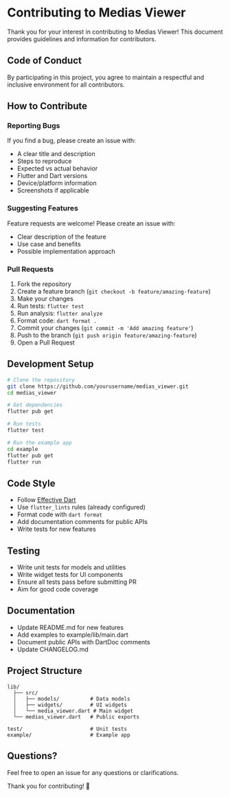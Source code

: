 # Contributing to Medias Viewer

Thank you for your interest in contributing to Medias Viewer! This document provides guidelines and information for contributors.

## Code of Conduct

By participating in this project, you agree to maintain a respectful and inclusive environment for all contributors.

## How to Contribute

### Reporting Bugs

If you find a bug, please create an issue with:
- A clear title and description
- Steps to reproduce
- Expected vs actual behavior
- Flutter and Dart versions
- Device/platform information
- Screenshots if applicable

### Suggesting Features

Feature requests are welcome! Please create an issue with:
- Clear description of the feature
- Use case and benefits
- Possible implementation approach

### Pull Requests

1. Fork the repository
2. Create a feature branch (`git checkout -b feature/amazing-feature`)
3. Make your changes
4. Run tests: `flutter test`
5. Run analysis: `flutter analyze`
6. Format code: `dart format .`
7. Commit your changes (`git commit -m 'Add amazing feature'`)
8. Push to the branch (`git push origin feature/amazing-feature`)
9. Open a Pull Request

## Development Setup

```bash
# Clone the repository
git clone https://github.com/yourusername/medias_viewer.git
cd medias_viewer

# Get dependencies
flutter pub get

# Run tests
flutter test

# Run the example app
cd example
flutter pub get
flutter run
```

## Code Style

- Follow [Effective Dart](https://dart.dev/guides/language/effective-dart)
- Use `flutter_lints` rules (already configured)
- Format code with `dart format`
- Add documentation comments for public APIs
- Write tests for new features

## Testing

- Write unit tests for models and utilities
- Write widget tests for UI components
- Ensure all tests pass before submitting PR
- Aim for good code coverage

## Documentation

- Update README.md for new features
- Add examples to example/lib/main.dart
- Document public APIs with DartDoc comments
- Update CHANGELOG.md

## Project Structure

```
lib/
  ├── src/
  │   ├── models/          # Data models
  │   ├── widgets/         # UI widgets
  │   └── media_viewer.dart # Main widget
  └── medias_viewer.dart   # Public exports

test/                      # Unit tests
example/                   # Example app
```

## Questions?

Feel free to open an issue for any questions or clarifications.

Thank you for contributing! 🎉
